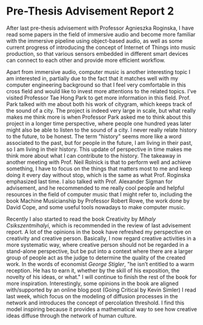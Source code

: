 # Pre-Thesis Advisement Report 2

After last pre-thesis advisement with Professor Agnieszka Roginska, I have read some papers in the field of immersive audio and become more familiar with the immersive pipeline using object-based audio, as well as some current progress of introducing the concept of Internet of Things into music production, so that various sensors embedded in different smart devices can connect to each other and provide more efficient workflow.

Apart from immersive audio, computer music is another interesting topic I am interested in, partially due to the fact that it matches well with my computer engineering background so that I feel very comfortable in this cross field and would like to invest more attentions to the related topics. I've visited Professor Tae Hong Park to get more information in this field. Prof. Park talked with me about both his work of citygram, which keeps track of the sound of a city. The project is indeed very large in scale, but what really makes me think more is when Professor Park asked me to think about this project in a longer time perspective, where people one hundred yeas later might also be able to listen to the sound of a city. I never really relate history to the future, to be honest. The term "history" seems more like a word associated to the past, but for people in the future, I am living in their past, so I am living in their history. This update of perspective in time makes me think more about what I can contribute to the history. The takeaway in another meeting with Prof. Neil Rolnick is that to perform well and achieve something, I have to focus on the things that matters most to me and keep doing it every day without stop, which is the same as what Prof. Roginska emphasized last time. I also talked with Prof. Alexander Sigman for advisement, and he recommended to me really cool people and helpful resources in the field of computer music that I might refer to, including the book Machine Musicianship by Professor Robert Rowe, the work done by David Cope, and some useful tools nowadays to make computer music.

Recently I also started to read the book Creativity by _Mihaly Csikszentmihalyi_, which is recommended in the review of last advisement report. A lot of the opinions in the book have refreshed my perspective on creativity and creative person. Basically, I now regard creative activities in a more systematic way, where creative person should not be regarded in a stand-alone perspective, but be put into a context where there are a larger group of people act as the judge to determine the quality of the created work. In the words of economist _George Stigler_, "he isn’t entitled to a warm reception. He has to earn it, whether by the skill of his exposition, the novelty of his ideas, or what." I will continue to finish the rest of the book for more inspiration. Interestingly, some opinions in the book are aligned with/supported by an online blog post (Going Critical by Kevin Simler) I read last week, which focus on the modeling of diffusion processes in the network and introduces the concept of percolation threshold. I find this model inspiring because it provides a mathematical way to see how creative ideas diffuse through the network of human culture.